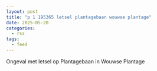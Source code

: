 ```yaml
---
layout: post
title: "p 1 195365 letsel plantagebaan wouwse plantage"
date: 2025-05-20
categories: 
  - rss
tags: 
  - feed
---
```


Ongeval met letsel op Plantagebaan in Wouwse Plantage
